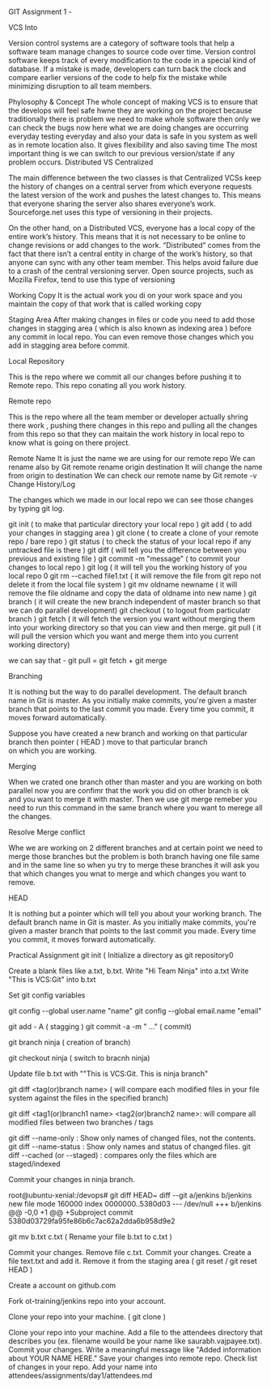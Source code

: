 GIT Assignment 1 -

VCS Into

Version control systems are a category of software tools that help a software team manage changes to source code over time.
Version control software keeps track of every modification to the code in a special kind of database. If a mistake is made, 
developers can turn back the clock and compare earlier versions of the code to help fix the mistake 
while minimizing disruption to all team members.

Phylosophy & Concept
The whole concept of making VCS is to ensure that the develops will feel safe hwne they are working on the project because traditionally there is problem we need to make whole software then only we can check the bugs now here what we are doing changes are occurring everyday testing everyday and also your data is safe in you system  as well as in remote location also.
It gives flexibility and also saving time
The most important thing is we can switch to our previous version/state if any problem occurs.
Distributed VS Centralized

The main difference between the two classes is that Centralized VCSs keep the history of changes on a central 
server from which everyone requests the latest version of the work and pushes the latest changes to. 
This means that everyone sharing the server also shares everyone’s work. Sourceforge.net uses this type of versioning in their projects.

On the other hand, on a Distributed VCS, everyone has a local copy of the entire work’s history. 
This means that it is not necessary to be online to change revisions or add changes to the work. 
“Distributed” comes from the fact that there isn’t a central entity in charge of the work’s history, 
so that anyone can sync with any other team member. This helps avoid failure due to a crash of the central versioning server. 
Open source projects, such as Mozilla Firefox, tend to use this type of versioning

Working Copy
It is the actual work you di on your work space and you maintain the copy of that work that is called working copy

Staging Area 
After making changes in files or code you need to add those changes in stagging area ( which is also known as indexing area )
 before any commit in local repo.
You can even remove those changes which you add in stagging area before commit.

Local Repository

This is the repo where we commit all our changes before pushing it to Remote repo.
This repo conating all you work history.

Remote repo

This is the repo where all the team member or developer actually shring there work , pushing there changes in this repo and 
pulling all the changes from this repo so 
that they can maitain the work history in local repo to know what is going on there project.

Remote Name
It is just the name we are using for our remote repo
We can rename also by 
Git remote rename origin destination
It will change the name from origin to destination
We can check our remote name by
Git remote -v
Change History/Log

The changes which we made in our local repo we can see those changes by typing git log.

git init ( to make that particular directory your local repo )
git add ( to add your changes in stagging area )
git clone <repo> <directory> ( to create a clone of your remote repo / bare repo )
git status ( to check the status of your local repo if any untracked file is there )
git diff ( will tell you the difference between you previous and existing file )
git commit -m "message" <filename > ( to commit your changes to local repo )
git log ( it will tell you the working history of you local repo 0
git rm --cached file1.txt ( it will remove the file from git repo not delete it from the local file system )
git mv oldname newname ( it will remove the file oldname and copy the data of oldname into new name )
git branch <branchname> ( it will create the new branch independent of master branch so that we can do parallel development)
git checkout ( to logout from particulatr branch )
git fetch ( it will fetch the version you want without merging them into your working directory so that you can view and then merge.
git pull ( it will pull the version which you want and merge them into you current working directory)

we can say that - git pull = git fetch + git merge

Branching

It is nothing but the way to do parallel development.
The default branch name in Git is master. As you initially make commits, you're given a master branch that points to the last commit you made. 
Every time you commit, it moves forward automatically.

Suppose you have created a new branch and working on that particular branch then pointer ( HEAD ) move to  that particular branch  
on which you are working.

Merging

When we crated one branch other than master and you are working on both parallel now you are confimr that the work you did 
on other branch is ok and you want to merge it with master.
Then we use git merge remeber you need to run this command in the same branch where you want to merege all the changes.

Resolve Merge conflict 

Whe we are working on 2 different branches and at certain point we need to merge those branches but the problem is both branch having one 
file same and in the same line so  when yu try to merge these 
branches it will ask you that which changes you wnat to merge and which changes you want to remove.

HEAD 

It is nothing but a pointer which will tell you about your working branch.
The default branch name in Git is master. As you initially make commits, you're given a master branch that points to the last commit you made. 
Every time you commit, it moves forward automatically.

Practical Assignment
git init ( Initialize a directory as git repository0

Create a blank files like a.txt, b.txt.
Write "Hi Team Ninja" into a.txt
Write "This is VCS:Git" into b.txt

Set git config variables 

git config --global user.name "name"
git config --global email.name "email"

git add - A ( stagging )
git commit -a -m " ..." ( commit)

git branch ninja ( creation of branch)

git checkout ninja ( switch to bracnh ninja)

Update file b.txt with ""This is VCS:Git. This is ninja branch"

git diff <tag(or)branch name> ( will compare each modified files in your file system against the files in the specified branch)

git diff <tag1(or)branch1 name> <tag2(or)branch2 name>: will compare all modified files between two branches / tags

git diff --name-only : Show only names of changed files, not the contents.
git diff --name-status : Show only names and status of changed files.
git diff --cached (or --staged) : compares only the files which are staged/indexed

Commit your changes in ninja branch.

root@ubuntu-xenial:/devops# git diff HEAD~
diff --git a/jenkins b/jenkins
new file mode 160000
index 0000000..5380d03
--- /dev/null
+++ b/jenkins
@@ -0,0 +1 @@
+Subproject commit 5380d03729fa95fe86b6c7ac62a2dda6b958d9e2

git mv b.txt c.txt ( Rename your file b.txt to c.txt )

Commit your changes.
Remove file c.txt.
Commit your changes.
Create a file text.txt and add it.
Remove it from the staging area ( git reset <file> / git reset HEAD )

Create a account on github.com

Fork ot-training/jenkins repo into your account.

Clone your repo into your machine. ( git clone <url> )

Clone your repo into your machine.
Add a file to the attendees directory that describes you (ex. filename wouild be your name like saurabh.vajpayee.txt).
Commit your changes. Write a meaningful message like "Added information about YOUR NAME HERE."
Save your changes into remote repo.
Check list of changes in your repo.
Add your name into attendees/assignments/day1/attendees.md

